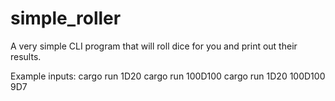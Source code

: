 # simple_roller


A very simple CLI program that will roll dice for you and print out their results.

Example inputs:
cargo run 1D20
cargo run 100D100
cargo run 1D20 100D100 9D7

